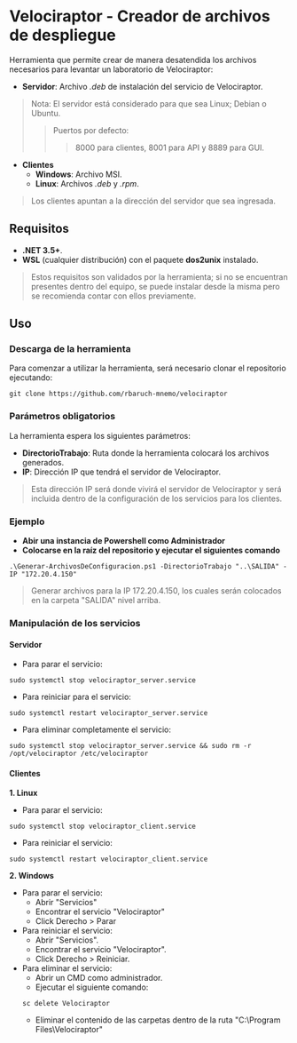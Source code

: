 # Velociraptor - Creador de archivos de despliegue
Herramienta que permite crear de manera desatendida los archivos necesarios para levantar un laboratorio de Velociraptor:
- **Servidor**: Archivo *.deb* de instalación del servicio de Velociraptor.
> Nota: El servidor está considerado para que sea Linux; Debian o Ubuntu.
>> Puertos por defecto:
>>> 8000 para clientes, 8001 para API y 8889 para GUI.
- **Clientes**
	- **Windows**: Archivo MSI.
	- **Linux**: Archivos *.deb* y *.rpm*.
> Los clientes apuntan a la dirección del servidor que sea ingresada.

## Requisitos
- **.NET 3.5+**.
- **WSL** (cualquier distribución) con el paquete **dos2unix** instalado.
> Estos requisitos son validados por la herramienta; si no se encuentran presentes dentro del equipo, se puede instalar desde la misma pero se recomienda contar con ellos previamente.

## Uso 
### Descarga de la herramienta
Para comenzar a utilizar la herramienta, será necesario clonar el repositorio ejecutando: 
```
git clone https://github.com/rbaruch-mnemo/velociraptor
``` 
### Parámetros obligatorios
La herramienta espera los siguientes parámetros:
- **DirectorioTrabajo**: Ruta donde la herramienta colocará los archivos generados.
- **IP**: Dirección IP que tendrá el servidor de Velociraptor.
> Esta dirección IP será donde vivirá el servidor de Velociraptor y será incluida dentro de la configuración de los servicios para los clientes.
 
### Ejemplo
- **Abir una instancia de Powershell como Administrador**
- **Colocarse en la raíz del repositorio y ejecutar el siguientes comando**
```
.\Generar-ArchivosDeConfiguracion.ps1 -DirectorioTrabajo "..\SALIDA" -IP "172.20.4.150"
``` 
> Generar archivos para la IP 172.20.4.150, los cuales serán colocados en la carpeta "SALIDA" nivel arriba.

### Manipulación  de los servicios
#### Servidor
- Para parar el servicio:
```
sudo systemctl stop velociraptor_server.service
```
- Para reiniciar para el servicio:
```
sudo systemctl restart velociraptor_server.service
```
- Para eliminar completamente el servicio:
```
sudo systemctl stop velociraptor_server.service && sudo rm -r /opt/velociraptor /etc/velociraptor
```
#### Clientes
**1. Linux**
- Para parar el servicio:
```
sudo systemctl stop velociraptor_client.service
```
- Para reiniciar el servicio:
```
sudo systemctl restart velociraptor_client.service
```
**2. Windows**
- Para parar el servicio:
	- Abrir "Servicios"
	- Encontrar el servicio "Velociraptor"
	- Click Derecho > Parar
- Para reiniciar el servicio:
	- Abrir "Servicios".
	- Encontrar el servicio "Velociraptor".
	- Click Derecho > Reiniciar.
- Para eliminar el servicio:
	- Abrir un CMD como administrador.
	- Ejecutar el siguiente comando:
	```
	sc delete Velociraptor
	```
	-  Eliminar el contenido de las carpetas dentro de la ruta "C:\Program Files\Velociraptor"